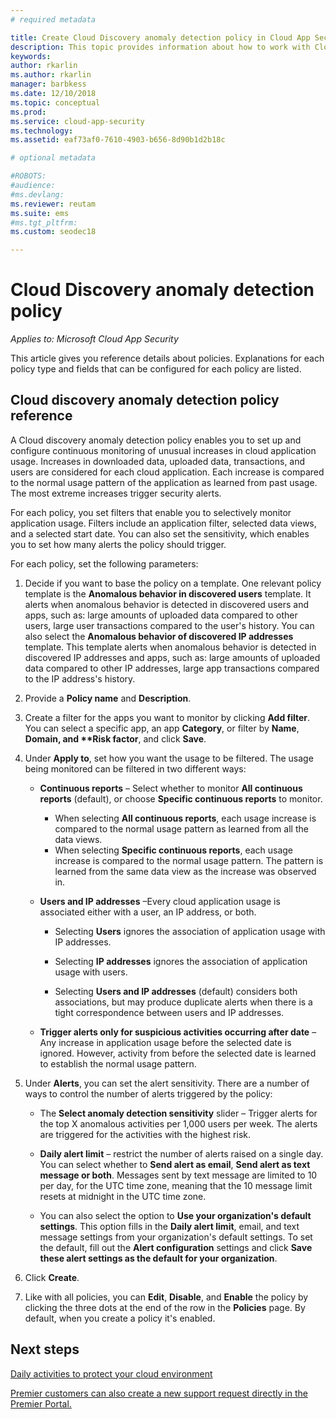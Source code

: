```yaml
---
# required metadata

title: Create Cloud Discovery anomaly detection policy in Cloud App Security
description: This topic provides information about how to work with Cloud Discovery anomaly detection policies.
keywords:
author: rkarlin
ms.author: rkarlin
manager: barbkess
ms.date: 12/10/2018
ms.topic: conceptual
ms.prod:
ms.service: cloud-app-security
ms.technology:
ms.assetid: eaf73af0-7610-4903-b656-8d90b1d2b18c

# optional metadata

#ROBOTS:
#audience:
#ms.devlang:
ms.reviewer: reutam
ms.suite: ems
#ms.tgt_pltfrm:
ms.custom: seodec18

---
```


# Cloud Discovery anomaly detection policy

*Applies to: Microsoft Cloud App Security*

This article gives you reference details about policies. Explanations for each policy type and fields that can be configured for each policy are listed.  
  
## Cloud discovery anomaly detection policy reference
  
A Cloud discovery anomaly detection policy enables you to set up and configure continuous monitoring of unusual increases in cloud application usage. Increases in downloaded data, uploaded data, transactions, and users are considered for each cloud application. Each increase is compared to the normal usage pattern of the application as learned from past usage. The most extreme increases trigger security alerts.  
 
For each policy, you set filters that enable you to selectively monitor application usage. Filters include an application filter, selected data views, and a selected start date. You can also set the sensitivity, which enables you to set how many alerts the policy should trigger.  

For each policy, set the following parameters:

1. Decide if you want to base the policy on a template. One relevant policy template is the **Anomalous behavior in discovered users** template. It alerts when anomalous behavior is detected in discovered users and apps, such as: large amounts of uploaded data compared to other users, large user transactions compared to the user's history. You can also select the **Anomalous behavior of discovered IP addresses** template. This template alerts when anomalous behavior is detected in discovered IP addresses and apps, such as: large amounts of uploaded data compared to other IP addresses, large app transactions compared to the IP address's history. 
 
2. Provide a **Policy name** and **Description**.  

3. Create a filter for the apps you want to monitor by clicking <strong>Add filter</strong>. 
   You can select a specific app, an app <strong>Category</strong>, or filter by <strong>Name</strong>, <strong>Domain, and **Risk factor</strong>, and click <strong>Save</strong>.

4. Under **Apply to**, set how you want the usage to be filtered. The usage being monitored can be filtered in two different ways:  
  
    - **Continuous reports** – Select whether to monitor **All continuous reports** (default), or choose **Specific continuous reports** to monitor.  
  
        - When selecting **All continuous reports**, each usage increase is compared to the normal usage pattern as learned from all the data views.  
        - When selecting **Specific continuous reports**, each usage increase is compared to the normal usage pattern. The pattern is learned from the same data view as the increase was observed in.  
  
    - **Users and IP addresses** –Every cloud application usage is associated either with a user, an IP address, or both.  
  
        - Selecting **Users** ignores the association of application usage with IP addresses.  
  
        - Selecting **IP addresses** ignores the association of application usage with users.  
  
        - Selecting **Users and IP addresses** (default) considers both associations, but may produce duplicate alerts when there is a tight correspondence between users and IP addresses.

    - **Trigger alerts only for suspicious activities occurring after date** – Any increase in application usage before the selected date is ignored. However, activity from before the selected date is learned to establish the normal usage pattern.  
  
5. Under **Alerts**, you can set the alert sensitivity. There are a number of ways to control the number of alerts triggered by the policy:  
  
    - The **Select anomaly detection sensitivity** slider – Trigger alerts for the top X anomalous activities per 1,000 users per week. The alerts are triggered for the activities with the highest risk.  
  
    - **Daily alert limit** – restrict the number of alerts raised on a single day. You can select whether to **Send alert as email**, **Send alert as text message or both**. Messages sent by text message are limited to 10 per day, for the UTC time zone, meaning that the 10 message limit resets at midnight in the UTC time zone.

    - You can also select the option to **Use your organization's default settings**. This option fills in the **Daily alert limit**, email, and text message settings from your organization's default settings. To set the default, fill out the **Alert configuration** settings and click **Save these alert settings as the default for your organization**.

6. Click **Create**.

7. Like with all policies, you can **Edit**, **Disable**, and **Enable** the policy by clicking the three dots at the end of the row in the **Policies** page. By default, when you create a policy it's enabled.

## Next steps  
[Daily activities to protect your cloud environment](daily-activities-to-protect-your-cloud-environment.md)   

[Premier customers can also create a new support request directly in the Premier Portal.](https://premier.microsoft.com/)  
  
  